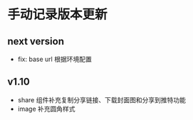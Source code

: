 # 手动记录版本更新

## next version

- fix: base url 根据环境配置

## v1.10

- share 组件补充复制分享链接、下载封面图和分享到推特功能
- image 补充圆角样式